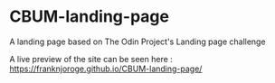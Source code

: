 # CBUM-landing-page
A landing page based on The Odin Project's Landing page challenge


A live preview of the site can be seen here : <a>https://franknjoroge.github.io/CBUM-landing-page/</a>
